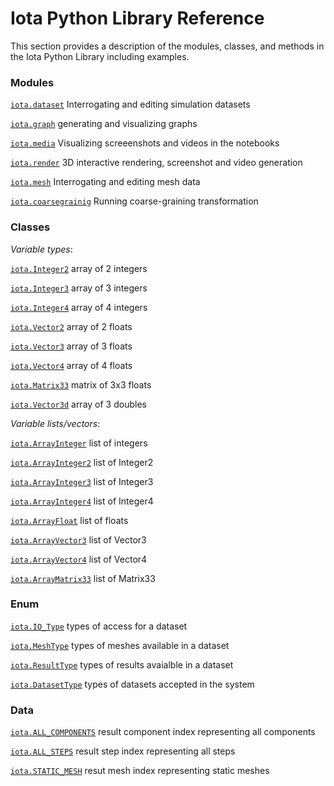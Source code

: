 # Iota Python Library Reference

This section provides a description of the modules, classes, and methods in the Iota Python Library including examples.


### Modules

[`iota.dataset`](datasets.md) Interrogating and editing simulation datasets 

[`iota.graph`](graphs.md) generating and visualizing graphs

[`iota.media`](media.md) Visualizing screeenshots and videos in the notebooks

[`iota.render`](render.md) 3D interactive rendering, screenshot and video generation

[`iota.mesh`](mesh.md) Interrogating and editing mesh data

[`iota.coarsegrainig`](coarsegraining.md) Running coarse-graining transformation


### Classes

_Variable types_:

[`iota.Integer2`](variable_types.md) array of 2 integers

[`iota.Integer3`](variable_types.md) array of 3 integers

[`iota.Integer4`](variable_types.md) array of 4 integers

[`iota.Vector2`](variable_types.md) array of 2 floats

[`iota.Vector3`](variable_types.md) array of 3 floats

[`iota.Vector4`](variable_types.md) array of 4 floats

[`iota.Matrix33`](variable_types.md) matrix of 3x3 floats

[`iota.Vector3d`](variable_types.md) array of 3 doubles

_Variable lists/vectors_:

[`iota.ArrayInteger`](array_types.md) list of integers

[`iota.ArrayInteger2`](array_types.md) list of Integer2

[`iota.ArrayInteger3`](array_types.md) list of Integer3

[`iota.ArrayInteger4`](array_types.md) list of Integer4

[`iota.ArrayFloat`](array_types.md) list of floats

[`iota.ArrayVector3`](array_types.md) list of Vector3

[`iota.ArrayVector4`](array_types.md) list of Vector4

[`iota.ArrayMatrix33`](array_types.md) list of Matrix33


### Enum

[`iota.IO_Type`](iota_enums.md) types of access for a dataset

[`iota.MeshType`](iota_enums.md) types of meshes available in a dataset

[`iota.ResultType`](iota_enums.md) types of results avaialble in a dataset

[`iota.DatasetType`](iota_enums.md) types of datasets accepted in the system

### Data

[`iota.ALL_COMPONENTS`](auxiliar.md) result component index representing all components

[`iota.ALL_STEPS`](auxiliar.md) result step index representing all steps

[`iota.STATIC_MESH`](auxiliar.md) resut mesh index representing static meshes

